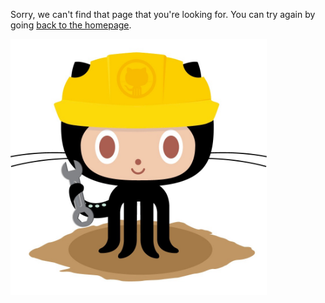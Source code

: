 Sorry, we can't find that page that you're looking for. You can try again by going [back to the homepage](/).

[<img src="/assets/images/404.jpg" alt="Constructocat by https://github.com/jasoncostello" style="width: 410px;"/>](/)
